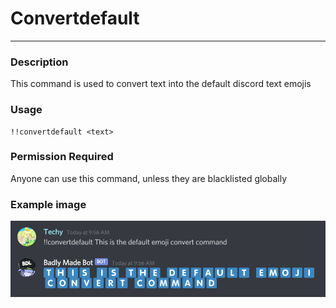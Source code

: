 # Convertdefault
---
### Description
This command is used to convert text into the default discord text emojis
### Usage
```
!!convertdefault <text>
```
### Permission Required
Anyone can use this command, unless they are blacklisted globally

### Example image
![convert example](../images/convertdefault.png)
